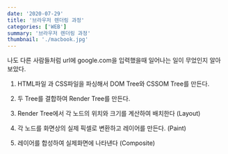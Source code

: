```yaml
---
date: '2020-07-29'
title: '브라우저 렌더링 과정'
categories: ['WEB']
summary: '브라우저 렌더링 과정'
thumbnail: './macbook.jpg'
---
```


나도 다른 사람들처럼
url에 google.com을 입력했을때 일어나는 일이 무었인지 알아보았다.

1. HTML파일 과 CSS파일을 파싱해서 DOM Tree와 CSSOM Tree를 만든다.

2. 두 Tree를 결합하여 Render Tree를 만든다.

3. Render Tree에서 각 노드의 위치와 크기를 계산하여 배치한다 (Layout)

4. 각 노드를 화면상의 실제 픽셀로 변환하고 레이어를 만든다. (Paint)

5. 레이어를 합성하여 실제화면에 나타낸다 (Composite)
